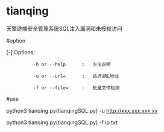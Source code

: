# tianqing
天擎终端安全管理系统SQL注入漏洞和未授权访问

#option

[-]   Options:

              -h or --help      :   方法说明
              
              -u or --url=      :   站点URL地址
              
              -f or --file=     :   批量文件检测
              
#use

python3 tianqing.py(tianqingSQL.py) -u http://xxx.xxx.xxx.xx

python3 tianqing.py(tianqingSQL.py) -f ip.txt

